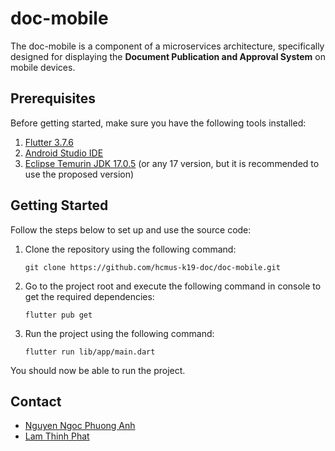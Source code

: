 # doc-mobile

The doc-mobile is a component of a microservices architecture, specifically designed for displaying the **Document Publication and Approval System** on mobile devices.

## Prerequisites

Before getting started, make sure you have the following tools installed:

1. [Flutter 3.7.6](https://docs.flutter.dev/get-started/install)
2. [Android Studio IDE](https://developer.android.com/studio)
3. [Eclipse Temurin JDK 17.0.5](https://adoptium.net/releases.html?variant=openjdk17&jvmVariant=hotspot) (or any 17 version, but it is recommended to use the proposed version)

## Getting Started

Follow the steps below to set up and use the source code:

1. Clone the repository using the following command: 
    ```
    git clone https://github.com/hcmus-k19-doc/doc-mobile.git
    ```
2. Go to the project root and execute the following command in console to get the required dependencies:
    ```
    flutter pub get
    ```
3. Run the project using the following command:
   ```
   flutter run lib/app/main.dart
   ```
   
You should now be able to run the project.


## Contact
- [Nguyen Ngoc Phuong Anh](https://github.com/nnpanh)
- [Lam Thinh Phat](https://github.com/PhatSankar)
